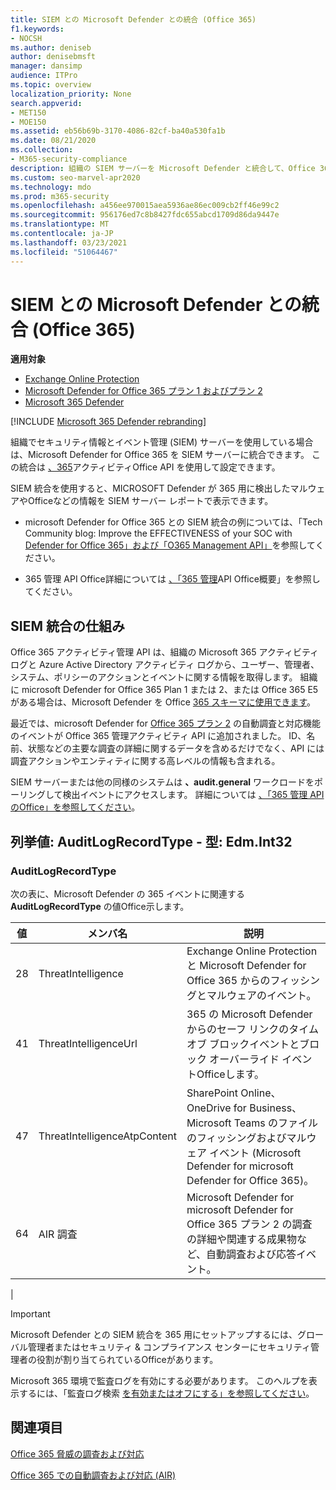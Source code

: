 ```yaml
---
title: SIEM との Microsoft Defender との統合 (Office 365)
f1.keywords:
- NOCSH
ms.author: deniseb
author: denisebmsft
manager: dansimp
audience: ITPro
ms.topic: overview
localization_priority: None
search.appverid:
- MET150
- MOE150
ms.assetid: eb56b69b-3170-4086-82cf-ba40a530fa1b
ms.date: 08/21/2020
ms.collection:
- M365-security-compliance
description: 組織の SIEM サーバーを Microsoft Defender と統合して、Office 365 アクティビティ管理 API Office関連する脅威イベントを検出します。
ms.custom: seo-marvel-apr2020
ms.technology: mdo
ms.prod: m365-security
ms.openlocfilehash: a456ee970015aea5936ae86ec009cb2ff46e99c2
ms.sourcegitcommit: 956176ed7c8b8427fdc655abcd1709d86da9447e
ms.translationtype: MT
ms.contentlocale: ja-JP
ms.lasthandoff: 03/23/2021
ms.locfileid: "51064467"
---
```

# <a name="siem-integration-with-microsoft-defender-for-office-365"></a>SIEM との Microsoft Defender との統合 (Office 365)

**適用対象**
- [Exchange Online Protection](exchange-online-protection-overview.md)
- [Microsoft Defender for Office 365 プラン 1 およびプラン 2](defender-for-office-365.md)
- [Microsoft 365 Defender](../defender/microsoft-365-defender.md)

[!INCLUDE [Microsoft 365 Defender rebranding](../includes/microsoft-defender-for-office.md)]


組織でセキュリティ情報とイベント管理 (SIEM) サーバーを使用している場合は、Microsoft Defender for Office 365 を SIEM サーバーに統合できます。 この統合は [、365](/office/office-365-management-api/office-365-management-activity-api-reference)アクティビティOffice API を使用して設定できます。

SIEM 統合を使用すると、MICROSOFT Defender が 365 用に検出したマルウェアやOfficeなどの情報を SIEM サーバー レポートで表示できます。

- microsoft Defender for Office 365 との SIEM 統合の例については、「Tech Community blog: Improve the EFFECTIVENESS of your SOC with [Defender for Office 365」および「O365 Management API」](https://techcommunity.microsoft.com/t5/microsoft-security-and/improve-the-effectiveness-of-your-soc-with-office-365-atp-and/ba-p/1525185)を参照してください。

- 365 管理 API Office詳細については [、「365 管理](/office/office-365-management-api/office-365-management-apis-overview)API Office概要」を参照してください。

## <a name="how-siem-integration-works"></a>SIEM 統合の仕組み

Office 365 アクティビティ管理 API は、組織の Microsoft 365 アクティビティ ログと Azure Active Directory アクティビティ ログから、ユーザー、管理者、システム、ポリシーのアクションとイベントに関する情報を取得します。 組織に microsoft Defender for Office 365 Plan 1 または 2、または Office 365 E5 がある場合は、Microsoft Defender を Office [365 スキーマに使用できます](/office/office-365-management-api/office-365-management-activity-api-schema#office-365-advanced-threat-protection-and-threat-investigation-and-response-schema)。

最近では、microsoft Defender for [Office 365 プラン 2](defender-for-office-365.md#microsoft-defender-for-office-365-plan-1-and-plan-2) の自動調査と対応機能のイベントが Office 365 管理アクティビティ API に追加されました。 ID、名前、状態などの主要な調査の詳細に関するデータを含めるだけでなく、API には調査アクションやエンティティに関する高レベルの情報も含まれる。

SIEM サーバーまたは他の同様のシステムは **、audit.general** ワークロードをポーリングして検出イベントにアクセスします。 詳細については [、「365 管理 API のOffice」を参照してください](/office/office-365-management-api/get-started-with-office-365-management-apis)。

## <a name="enum-auditlogrecordtype---type-edmint32"></a>列挙値: AuditLogRecordType - 型: Edm.Int32

### <a name="auditlogrecordtype"></a>AuditLogRecordType

次の表に、Microsoft Defender の 365 イベントに関連する **AuditLogRecordType** の値Office示します。

|値|メンバ名|説明|
|---|---|---|
|28|ThreatIntelligence|Exchange Online Protection と Microsoft Defender for Office 365 からのフィッシングとマルウェアのイベント。|
|41|ThreatIntelligenceUrl|365 の Microsoft Defender からのセーフ リンクのタイム オブ ブロックイベントとブロック オーバーライド イベントOfficeします。|
|47|ThreatIntelligenceAtpContent|SharePoint Online、OneDrive for Business、Microsoft Teams のファイルのフィッシングおよびマルウェア イベント (Microsoft Defender for microsoft Defender for Office 365)。|
|64|AIR 調査|Microsoft Defender for microsoft Defender for Office 365 プラン 2 の調査の詳細や関連する成果物など、自動調査および応答イベント。|
|

> [!IMPORTANT]
> Microsoft Defender との SIEM 統合を 365 用にセットアップするには、グローバル管理者またはセキュリティ & コンプライアンス センターにセキュリティ管理者の役割が割り当てられているOfficeがあります。
>
> Microsoft 365 環境で監査ログを有効にする必要があります。 このヘルプを表示するには、「監査ログ検索 [を有効またはオフにする」を参照してください](../../compliance/turn-audit-log-search-on-or-off.md)。

## <a name="see-also"></a>関連項目

[Office 365 脅威の調査および対応](office-365-ti.md)

[Office 365 での自動調査および対応 (AIR)](automated-investigation-response-office.md)